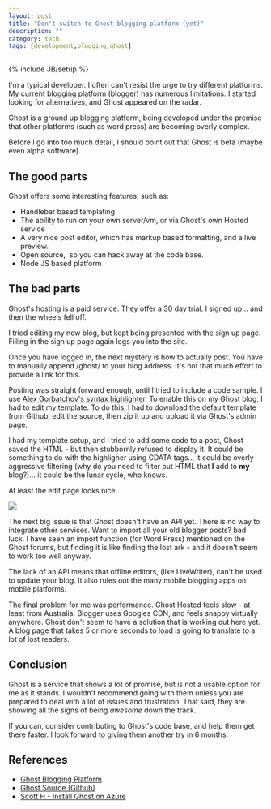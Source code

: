 ```yaml
---
layout: post
title: "Don't switch to Ghost blogging platform (yet)"
description: ""
category: tech
tags: [development,blogging,ghost]
---
```

{% include JB/setup %}

I'm a typical developer. I often can't resist the urge to try different platforms. My current blogging platform (blogger) has numerous limitations. I started looking for alternatives, and Ghost appeared on the radar. 

Ghost is a ground up blogging platform, being developed under the premise that other platforms (such as word press) are becoming overly complex. 

Before I go into too much detail, I should point out that Ghost is beta (maybe even alpha software). 

The good parts
--------------
Ghost offers some interesting features, such as:

* Handlebar based templating 
* The ability to run on your own server/vm, or via Ghost's own Hosted service 
* A very nice post editor, which has markup based formatting, and a live preview. 
* Open source,&nbsp; so you can hack away at the code base. 
* Node JS based platform

The bad parts
-------------
Ghost's hosting is a paid service. They offer a 30 day trial. I signed up... and then the wheels fell off. 

I tried editing my new blog, but kept being presented with the sign up page. Filling in the sign up page again logs you into the site. 

Once you have logged in, the next mystery is how to actually post. You have to manually append /ghost/ to your blog address. It's not that much effort to provide a link for this. 

Posting was straight forward enough, until I tried to include a code sample. I use [Alex Gorbatchov's syntax highlighter](http://alexgorbatchev.com/SyntaxHighlighter). To enable this on my Ghost blog, I had to edit my template. To do this, I had to download the default template from Github, edit the source, then zip it up and upload it via Ghost's admin page.

I had my template setup, and I tried to add some code to a post, Ghost saved the HTML - but then stubbornly refused to display it. It could be something to do with the highligher using CDATA tags... it could be overly aggressive filtering (why do you need to filter out HTML that **I** add to **my** blog?)... it could be the lunar cycle, who knows.

At least the edit page looks nice.

<img src="http://drive.google.com/uc?export=view&amp;id=0BzEmq4lTwA-sMjV6bm8yb2k0YU0" />  

The next big issue is that Ghost doesn't have an API yet. There is no way to integrate other services. Want to import all your old blogger posts? bad luck. I have seen an import function (for Word Press) mentioned on the Ghost forums, but finding it is like finding the lost ark - and it doesn't seem to work too well anyway.

The lack of an API means that offline editors, (like LiveWriter), can't be used to update your blog. It also rules out the many mobile blogging apps on mobile platforms.

The final problem for me was performance. Ghost Hosted feels slow - at least from Australia. Blogger uses Googles CDN, and feels snappy virtually anywhere. Ghost don't seem to have a solution that is working out here yet. A blog page that takes 5 or more seconds to load is going to translate to a lot of lost readers.

Conclusion
----------
Ghost is a service that shows a lot of promise, but is not a usable option for me as it stands. I wouldn't recommend going with them unless you are prepared to deal with a lot of issues and frustration. That said, they are showing all the signs of being <i>awesome</i> down the track.

If you can, consider contributing to Ghost's code base, and help them get there faster. I look forward to giving them another try in 6 months.

References
----------
* [Ghost Blogging Platform](http://ghost.io/)
* [Ghost Source (Github)](https://github.com/TryGhost%E2%80%8E) 
* [Scott H - Install Ghost on Azure](http://www.hanselman.com/blog/HowToInstallTheNodejsGhostBloggingSoftwareOnAzureWebsites.aspx)
